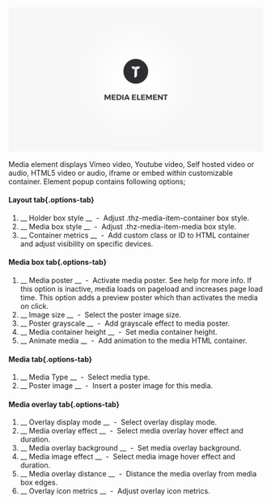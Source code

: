 <div class="thz-doc-image max">
<a class="thz-lightbox mfp-iframe" href="https://www.youtube.com/watch?v=Ve_j_bl7uk4" data-mfp-title="Creatus WordPress Theme Media Element" data-modal-size="large">
	<img src="../../docs-media/splash-media-element.jpg" alt="Creatus WordPress Theme Media Element" />
</a>
</div>

Media element displays Vimeo video, Youtube video, Self hosted video or audio, HTML5 video or audio, iframe or embed within customizable container. Element popup contains following options;

#### Layout tab{.options-tab}
1. __ Holder box style __ &nbsp;-&nbsp; Adjust .thz-media-item-container box style.
1. __ Media box style __ &nbsp;-&nbsp; Adjust .thz-media-item-media box style.
1. __ Container metrics __ &nbsp;-&nbsp; Add custom class or ID to HTML container and adjust visibility on specific devices.

#### Media box tab{.options-tab}
1. __ Media poster __ &nbsp;-&nbsp; Activate media poster. See help for more info. If this option is inactive, media loads on pageload and increases page load time. This option adds a preview poster which than activates the media on click.
1. __ Image size __ &nbsp;-&nbsp; Select the poster image size.
1. __ Poster grayscale __ &nbsp;-&nbsp; Add grayscale effect to media poster.
1. __ Media container height __ &nbsp;-&nbsp; Set media container height.
1. __ Animate media __ &nbsp;-&nbsp; Add animation to the media HTML container.

#### Media tab{.options-tab}
1. __ Media Type __ &nbsp;-&nbsp; Select media type.
1. __ Poster image __ &nbsp;-&nbsp; Insert a poster image for this media.

#### Media overlay tab{.options-tab}
1. __ Overlay display mode __ &nbsp;-&nbsp; Select overlay display mode.
1. __ Media overlay effect __ &nbsp;-&nbsp; Select media overlay hover effect and duration.
1. __ Media overlay background __ &nbsp;-&nbsp; Set media overlay background.
1. __ Media image effect __ &nbsp;-&nbsp; Select media image hover effect and duration.
1. __ Media overlay distance __ &nbsp;-&nbsp; Distance the media overlay from media box edges.
1. __ Overlay icon metrics __ &nbsp;-&nbsp; Adjust overlay icon metrics.